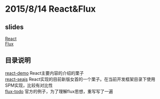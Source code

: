 # 2015/8/14 React&Flux

## slides
[React](http://slides.com/xuqi/deck)  
[Flux](https://slides.com/xuqi/deck-1)  

## 目录说明
[react-demo](/react-flux/react-demo) React主要内容的介绍的栗子  
[react-seajs](/react-flux/react-seajs) React实现的目前新版女首的一个栗子。在当前开发框架目录下使用SPM实现，比较有对比性  
[flux-todo](/react-flux/flux-demo) 官方的例子，为了理解flux思想，重写写了一遍  